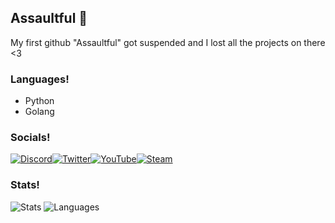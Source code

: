 ## Assaultful 👻
My first github "Assaultful" got suspended and I lost all the projects on there <3

### Languages!
- Python
- Golang

### Socials!
[![Discord](https://img.shields.io/badge/Discord%20-%237289DA.svg?&style=for-the-badge&logo=discord&logoColor=white)](https://discordapp.com/users/818079744338690080)[![Twitter](https://img.shields.io/badge/Twitter%20-%231DA1F2.svg?&style=for-the-badge&logo=Twitter&logoColor=white)](https://twitter.com/assaultful)[![YouTube](https://img.shields.io/badge/youtube%20-%23E4405F.svg?&style=for-the-badge&logo=Instagram&logoColor=white)](https://www.youtube.com/c/assaultful)[![Steam](https://img.shields.io/badge/steam%20-%23000000.svg?&style=for-the-badge&logo=steam&logoColor=white)](https://steamcommunity.com/id/jinxonium/)

### Stats!
![Stats](https://github-readme-stats-eight-theta.vercel.app/api?username=assaultfulgg&show_icons=true&theme=dark&include_all_commits=true&count_private=true)
![Languages](https://github-readme-stats.vercel.app/api/top-langs/?username=assaultfulgg&theme=dark&show_icons=true)
